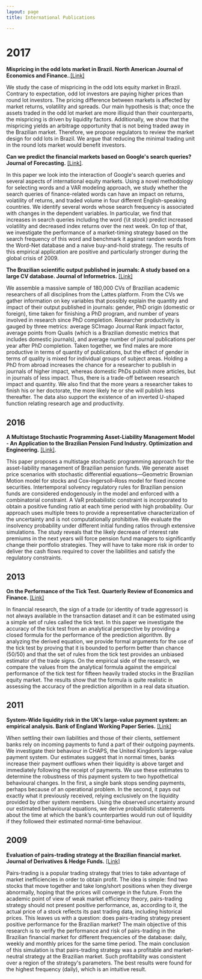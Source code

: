 ```yaml
---
layout: page
title: International Publications

---
```


# 2017

**Mispricing in the odd lots market in Brazil. North American Journal of Economics and Finance.**.[[Link]](http://www.sciencedirect.com/science/article/pii/S1062940817302127)

We study the case of mispricing in the odd lots equity market in Brazil. Contrary to expectation, odd lot investors are paying higher prices than round lot investors. The pricing difference between markets is affected by market returns, volatility and spreads. Our main hypothesis is that; once the assets traded in the odd lot market are more illiquid than their counterparts, the mispricing is driven by liquidity factors. Additionally, we show that the mispricing yields an arbitrage opportunity that is not being traded away in the Brazilian market. Therefore, we propose regulators to review the market design for odd lots in Brazil. We argue that reducing the minimal trading unit in the round lots market would benefit investors.


**Can we predict the financial markets based on Google's search queries? Journal of Forecasting.** [[Link]](http://onlinelibrary.wiley.com/doi/10.1002/for.2446/abstract).

In this paper we look into the interaction of Google's search queries and several aspects of international equity markets. Using a novel methodology for selecting words and a VAR modeling approach, we study whether the search queries of finance-related words can have an impact on returns, volatility of returns, and traded volume in four different English-speaking countries. We identify several words whose search frequency is associated with changes in the dependent variables. In particular, we find that increases in search queries including the word {\it stock} predict increased volatility and decreased index returns over the next week. On top of that, we investigate the performance of a market-timing strategy based on the search frequency of this word and benchmark it against random words from the Word-Net database and a naive buy-and-hold strategy. The results of this empirical application are positive and particularly stronger during the global crisis of 2009.


**The Brazilian scientific output published in journals: A study based on a large CV database. Journal of Informetrics.** [[Link]](http://www.sciencedirect.com/science/article/pii/S1751157716301559)

We assemble a massive sample of 180,000 CVs of Brazilian academic researchers of all disciplines from the Lattes platform. From the CVs we gather information on key variables that possibly explain the quantity and impact of their output published in journals: gender, PhD origin (domestic or foreign), time taken for finishing a PhD program, and number of years involved in research since PhD completion. Researcher productivity is gauged by three metrics: average SCImago Journal Rank impact factor, average points from Qualis (which is a Brazilian domestic metrics that includes domestic journals), and average number of journal publications per year after PhD completion. Taken together, we find males are more productive in terms of quantity of publications, but the effect of gender in terms of quality is mixed for individual groups of subject areas. Holding a PhD from abroad increases the chance for a researcher to publish in journals of higher impact, whereas domestic PhDs publish more articles, but in journals of less impact. Thus, there is a trade-off between research impact and quantity. We also find that the more years a researcher takes to finish his or her doctorate, the more likely he or she will publish less thereafter. The data also support the existence of an inverted U-shaped function relating research age and productivity.

## 2016 

**A Multistage Stochastic Programming Asset-Liability Management Model - An Application to the Brazilian Pension Fund Industry. Optimization and Engineering.** [[Link]](https://link.springer.com/article/10.1007/s11081-016-9316-3?wt_mc=internal.event.1.SEM.ArticleAuthorOnlineFirst).

This paper proposes a multistage stochastic programming approach for the asset-liability management of Brazilian pension funds. We generate asset price scenarios with stochastic differential equations—Geometric Brownian Motion model for stocks and Cox–Ingersoll–Ross model for fixed income securities. Intertemporal solvency regulatory rules for Brazilian pension funds are considered endogenously in the model and enforced with a combinatorial constraint. A VaR probabilistic constraint is incorporated to obtain a positive funding ratio at each time period with high probability. Our approach uses multiple trees to provide a representative characterization of the uncertainty and is not computationally prohibitive. We evaluate the insolvency probability under different initial funding ratios through extensive simulations. The study reveals that the likely decrease of interest rate premiums in the next years will force pension fund managers to significantly change their portfolio strategies. They will have to take more risk in order to deliver the cash flows required to cover the liabilities and satisfy the regulatory constraints.


## 2013

**On the Performance of the Tick Test. Quarterly Review of Economics and Finance.** [[Link]](http://www.sciencedirect.com/science/article/pii/S1062976913000653)

In financial research, the sign of a trade (or identity of trade aggressor) is not always available in the transaction dataset and it can be estimated using a simple set of rules called the tick test. In this paper we investigate the accuracy of the tick test from an analytical perspective by providing a closed formula for the performance of the prediction algorithm. By analyzing the derived equation, we provide formal arguments for the use of the tick test by proving that it is bounded to perform better than chance (50/50) and that the set of rules from the tick test provides an unbiased estimator of the trade signs. On the empirical side of the research, we compare the values from the analytical formula against the empirical performance of the tick test for fifteen heavily traded stocks in the Brazilian equity market. The results show that the formula is quite realistic in assessing the accuracy of the prediction algorithm in a real data situation.

## 2011

**System-Wide liquidity risk in the UK’s large-value payment system: an empirical analysis.  Bank of England Working Paper Series.** [[Link]](https://www.bankofengland.co.uk/-/media/boe/files/working-paper/2011/system-wide-liquidity-risk-in-the-uks-large-value-payment-system-an-empirical-analysis.pdf)

When settling their own liabilities and those of their clients, settlement banks rely on incoming payments to fund a part of their outgoing payments. We investigate their behaviour in CHAPS, the United Kingdom’s large-value payment system. Our estimates suggest that in normal times, banks increase their payment outflows when their liquidity is above target and immediately following the receipt of payments. We use these estimates to determine the robustness of this payment system to two hypothetical behavioural changes. In the first, a single bank stops sending payments, perhaps because of an operational problem. In the second, it pays out exactly what it previously received, relying exclusively on the liquidity provided by other system members. Using the observed uncertainty around our estimated behavioural equations, we derive probabilistic statements about the time at which the bank’s counterparties would run out of liquidity if they followed their estimated normal-time behaviour.

## 2009

**Evaluation of pairs-trading strategy at the Brazilian financial market. Journal of Derivatives & Hedge Funds.** [[Link]](https://www.bankofengland.co.uk/-/media/boe/files/working-paper/2011/system-wide-liquidity-risk-in-the-uks-large-value-payment-system-an-empirical-analysis.pdf)

Pairs-trading is a popular trading strategy that tries to take advantage of market inefficiencies in order to obtain profit. The idea is simple: find two stocks that move together and take long/short positions when they diverge abnormally, hoping that the prices will converge in the future. From the academic point of view of weak market efficiency theory, pairs-trading strategy should not present positive performance, as, according to it, the actual price of a stock reflects its past trading data, including historical prices. This leaves us with a question: does pairs-trading strategy present positive performance for the Brazilian market? The main objective of this research is to verify the performance and risk of pairs-trading in the Brazilian financial market for different frequencies of the database: daily, weekly and monthly prices for the same time period. The main conclusion of this simulation is that pairs-trading strategy was a profitable and market-neutral strategy at the Brazilian market. Such profitability was consistent over a region of the strategy's parameters. The best results were found for the highest frequency (daily), which is an intuitive result.
